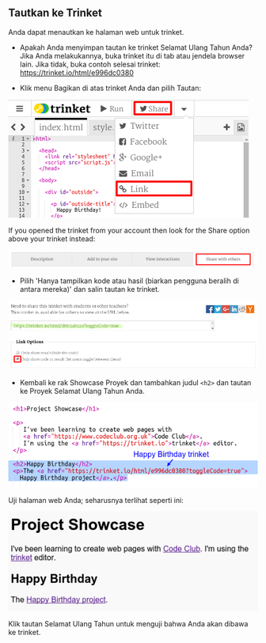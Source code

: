 ## Tautkan ke Trinket

Anda dapat menautkan ke halaman web untuk trinket.

+ Apakah Anda menyimpan tautan ke trinket Selamat Ulang Tahun Anda? Jika Anda melakukannya, buka trinket itu di tab atau jendela browser lain. Jika tidak, buka contoh selesai trinket: <https://trinket.io/html/e996dc0380>

+ Klik menu Bagikan di atas trinket Anda dan pilih Tautan:

![tangkapan layar](images/showcase-share1.png)

If you opened the trinket from your account then look for the Share option above your trinket instead:

![tangkapan layar](images/showcase-share2.png)

+ Pilih 'Hanya tampilkan kode atau hasil (biarkan pengguna beralih di antara mereka)' dan salin tautan ke trinket. 

![tangkapan layar](images/showcase-get-link.png)

+ Kembali ke rak Showcase Proyek dan tambahkan judul `<h2>` dan tautan ke Proyek Selamat Ulang Tahun Anda.

![tangkapan layar](images/showcase-link-trinket.png)

Uji halaman web Anda; seharusnya terlihat seperti ini:

![tangkapan layar](images/showcase-link-output.png)

Klik tautan Selamat Ulang Tahun untuk menguji bahwa Anda akan dibawa ke trinket.